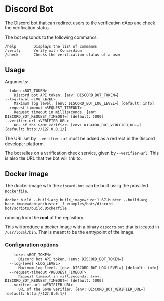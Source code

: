 # Discord Bot

The Discord bot that can redirect users to the verification dApp and check the verification status.

The bot repsonds to the following commands:

```
/help        Displays the list of commands
/verify      Verify with Concordium
/check       Checks the verification status of a user
```

## Usage

Arguments:

```
--token <BOT_TOKEN>
    Discord bot API token. [env: DISCORD_BOT_TOKEN=]
--log-level <LOG_LEVEL>
    Maximum log level. [env: DISCORD_BOT_LOG_LEVEL=] [default: info]
--request-timeout <REQUEST_TIMEOUT>
    Request timeout in milliseconds. [env: DISCORD_BOT_REQUEST_TIMEOUT=] [default: 5000]
--verifier-url <VERIFIER_URL>
    URL of the SoMe verifier. [env: DISCORD_BOT_VERIFIER_URL=] [default: http://127.0.0.1/]
```

The URL set by `--verifier-url` must be added as a redirect in the Discord developer platform.

The bot relies on a verification check service, given by `--verifier-url`.
This is also the URL that the bot will link to.


## Docker image

The docker image with the `discord-bot` can be built using the provided
[`Dockerfile`](./scripts/build.Dockerfile).

```console
docker build --build-arg build_image=rust:1.67-buster --build-arg base_image=debian:buster -f examples/bots/discord-bot/scripts/build.Dockerfile .
```

running from the **root** of the repository.

This will produce a docker image with a binary `discord-bot` that is located in
`/usr/local/bin`. That is meant to be the entrypoint of the image.


### Configuration options

      --token <BOT_TOKEN>
          Discord bot API token. [env: DISCORD_BOT_TOKEN=]
      --log-level <LOG_LEVEL>
          Maximum log level. [env: DISCORD_BOT_LOG_LEVEL=] [default: info]
      --request-timeout <REQUEST_TIMEOUT>
          Request timeout in milliseconds. [env: DISCORD_BOT_REQUEST_TIMEOUT=] [default: 5000]
      --verifier-url <VERIFIER_URL>
          URL of the SoMe verifier. [env: DISCORD_BOT_VERIFIER_URL=] [default: http://127.0.0.1/]
